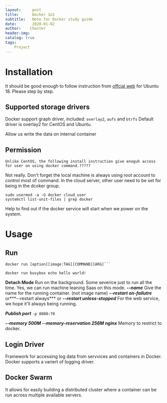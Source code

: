 ```yaml
---
layout:     post
title:      Docker 1o1
subtitle:   Note for Docker study guide
date:       2020-01-02
author:    Chester
header-img: 
catalog: true
tags:
    Project
---
```


# Installation
It should be good enough to follow instruction from [offcial web]([https://docs.docker.com/install/linux/docker-ce/ubuntu/](https://docs.docker.com/install/linux/docker-ce/ubuntu/)) for Ubuntu 18. 
Please step by step. 


## Supported storage drivers
Docker support graph driver, included:
`overlay2`, `aufs` and `btrfs`
Default driver is overlay2 for CentOS and Ubuntu.

Allow us write the data on internal container

## Permission
```
Unlike CentOS, the following install instruction give enoguh access for user on using docker command.?????
```


Not really. Don't forget the local machine is always using root account to control most of command. In the cloud server, other user need to be set for being in the dcoker group.

```
sudo usermod -a -G docker cloud_user
systemctl list-unit-files | grep docker
```
Help to find out if the docker service will start when we power on the system.

# Usage
## Run
```
docker run [option][image:TAG][COMMAND][ARG]```

```
```
docker run busybox echo hello world!
```
**Detach Mode**
Run on the background. Some severice just to run all the time. Yes, we can run machine leaning Saas on this mode.
***--name***
Give the name for the running container. (not image name)
***--restart on-failutre*** or***--restart always***  or ***--restart unless-stopped***
For the web service, we hope it'll always being running. 

***Publish port***
```-p 8080:70```

***--memory 500M --memory-reservation 256M nginx***
Memory to restrict to docker. 

## Login Driver
Framework for accessing log data from servvices and containers in Docker. Docker supports a variert of logging driver.

## Docker Swarm
It allows for easily building a distributed cluster where a container can be run across multiple available servers.

<!--stackedit_data:
eyJoaXN0b3J5IjpbLTM2MTI5NDE0NCwxNjc0NTExNDYwLC0xND
UzODA3MDMyLC02MzY2MzA1MzYsLTQwOTUyNjk5NSwyMDk3MTgz
OTUzLC0xNjY2MTg0NDk4LC00OTExNzkwOTgsMTEzMDU0ODA3N1
19
-->